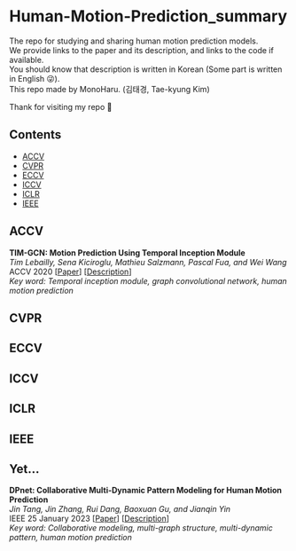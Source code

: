 # Human-Motion-Prediction_summary
The repo for studying and sharing human motion prediction models. \
We provide links to the paper and its description, and links to the code if available. \
You should know that description is written in Korean (Some part is written in English 😜). \
This repo made by MonoHaru. (김태경, Tae-kyung Kim)

Thank for visiting my repo 🥰

## Contents
- [ACCV](#ACCV)
- [CVPR](#CVPR)
- [ECCV](#ECCV)
- [ICCV](#ICCV)
- [ICLR](#ICLR)
- [IEEE](#IEEE)

## ACCV
**TIM-GCN: Motion Prediction Using Temporal Inception Module** \
*Tim Lebailly, Sena Kiciroglu, Mathieu Salzmann, Pascal Fua, and Wei Wang* \
ACCV 2020 [[Paper](https://openaccess.thecvf.com/content/ACCV2020/papers/Lebailly_Motion_Prediction_Using_Temporal_Inception_Module_ACCV_2020_paper.pdf)] [[Description](https://honorable-noodle-1d0.notion.site/TIM-GCN-12008f682c5a8007b1e9d2aef90ed68a)] \
*Key word: Temporal inception module, graph convolutional network, human motion prediction*

## CVPR

## ECCV

## ICCV

## ICLR

## IEEE

## Yet...
**DPnet: Collaborative Multi-Dynamic Pattern Modeling for Human Motion Prediction** \
*Jin Tang, Jin Zhang, Rui Dang, Baoxuan Gu, and Jianqin Yin* \
IEEE 25 January 2023 [[Paper](https://ieeexplore.ieee.org/document/10025861)] [[Description](https://honorable-noodle-1d0.notion.site/3D-Human-Motion-Prediction-A-Survey-f79c7652330441ed9281f8d3e72a598e?pvs=4)] \
*Key word: Collaborative modeling, multi-graph structure, multi-dynamic pattern, human motion prediction*